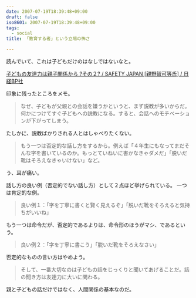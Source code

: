 ```yaml
---
date: 2007-07-19T18:39:48+09:00
draft: false
iso8601: 2007-07-19T18:39:48+09:00
tags:
  - social
title: 「教育する者」という立場の怖さ

---
```


読んでいて、これは子どもだけのはなしではないなと。

<a title="子どもの友達力は親子関係から ?その２? / SAFETY JAPAN [親野智可等氏] / 日経BP社" href="http://www.nikkeibp.co.jp/sj/2/column/da/02/">子どもの友達力は親子関係から ?その２? / SAFETY JAPAN [親野智可等氏] / 日経BP社</a>

印象に残ったところをメモ。

<blockquote>なぜ、子どもが父親との会話を嫌うかというと、まず説教が多いからだ。何かにつけてすぐ子どもへの説教になる。すると、会話へのモチベーションが下がってしまう。</blockquote>

たしかに、説教ばかりされる人とはしゃべりたくない。

<blockquote>もう一つは否定的な話し方をするから。例えば「４年生にもなってまだそんな字を書いているのか。もっとていねいに書かなきゃダメだ」「脱いだ靴はそろえなきゃいけない」など。</blockquote>

う、耳が痛い。


話し方の良い例（否定的でない話し方）として２点ほど挙げられている。
一つは肯定的な例。

<blockquote>良い例１：「字を丁寧に書くと賢く見えるぞ」「脱いだ靴をそろえると気持ちがいいね」</blockquote>

もう一つは命令だが、否定的であるよりは、命令形のほうがマシ、であるという。

<blockquote>良い例２：「字を丁寧に書こう」「脱いだ靴をそろえなさい」</blockquote>

否定的なものの言い方はやめよう。

<blockquote>そして、一番大切なのは子どもの話をじっくりと聞いてあげることだ。話の聞き方は友達力に大いに関わる。 </blockquote>

親と子どもの話だけではなく、人間関係の基本なのだ。
